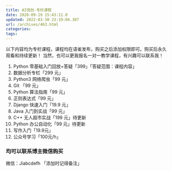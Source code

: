 ```yaml
---
title: AI悦创-专栏课程
date: 2020-09-19 15:43:11.0
updated: 2022-03-30 23:19:04.307
url: /archives/463.html
categories: 
tags: 
---
```




以下内容均为专栏课程，课程均在语雀发布，购买之后添加权限即可。购买后永久观看和持续更新！ 当然，也可以更我报名一对一教学课程，有兴趣可以联系我！

1.  Python 零基础入门回放+答疑「399」「答疑范围：课程内容」
2.  数据分析专栏「299 元」
3.  Python3 网络爬虫「99 元」
4.  Git 「99 元」
5.  Python 算法指南「99 元」
6.  正则表达式「99 元」
7.  Django 快速入门「19.9 元」
8.  Java 入门到实战「99 元」
9.  C++ 无人超市实战「199 元」待更新
10.  Python 办公自动化「99 元」待更新
11.  写作入门「19.9元」
12.  公众号学习「100元/h」

### 均可以联系博主微信购买

微信：Jiabcdefh 「添加时记得备注」